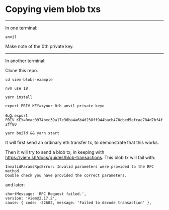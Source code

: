 # Copying viem blob txs

---

In one terminal:

`anvil`

Make note of the 0th private key.

---

In another terminal:

Clone this repo.

`cd viem-blobs-example`

`nvm use 18`

`yarn install`

`export PRIV_KEY=<your 0th anvil private key>`

e.g. `export PRIV_KEY=0xac0974bec39a17e36ba4a6b4d238ff944bacb478cbed5efcae784d7bf4f2ff80`

`yarn build && yarn start`

It will first send an ordinary eth transfer tx, to demonstrate that this works.

Then it will try to send a blob tx, in keeping with https://viem.sh/docs/guides/blob-transactions. This blob tx will fail with:

```
InvalidParamsRpcError: Invalid parameters were provided to the RPC method.
Double check you have provided the correct parameters.
```

and later:

```
shortMessage: 'RPC Request failed.',
version: 'viem@2.17.2',
cause: { code: -32602, message: 'Failed to decode transaction' },
```
